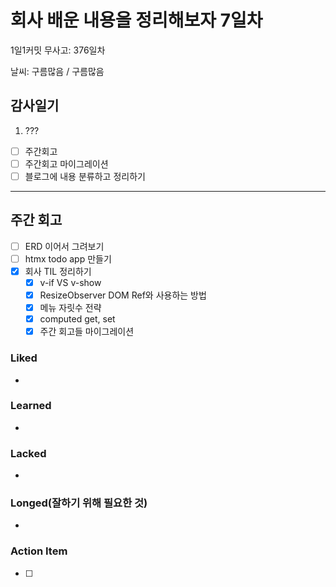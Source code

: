 # 회사 배운 내용을 정리해보자 7일차

1일1커밋 무사고: 376일차

날씨: 구름많음 / 구름많음

## 감사일기

1. ???

- [ ] 주간회고
- [ ] 주간회고 마이그레이션
- [ ] 블로그에 내용 분류하고 정리하기

---

## 주간 회고

- [ ] ERD 이어서 그려보기
- [ ] htmx todo app 만들기
- [x] 회사 TIL 정리하기
  - [x] v-if VS v-show
  - [x] ResizeObserver DOM Ref와 사용하는 방법
  - [x] 메뉴 자릿수 전략
  - [x] computed get, set
  - [x] 주간 회고들 마이그레이션

### Liked

-

### Learned

-

### Lacked

-

### Longed(잘하기 위해 필요한 것)

-

### Action Item

- [ ]
